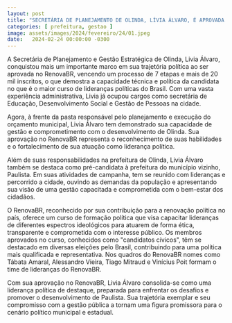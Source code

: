 ```yaml
---
layout: post
title: "SECRETÁRIA DE PLANEJAMENTO DE OLINDA, LÍVIA ÁLVARO, É APROVADA NO RENOVABR, CONSOLIDANDO-SE COMO LIDERANÇA POLÍTICA."
categories: [ prefeitura, gestao ]
image: assets/images/2024/fevereiro/24/01.jpeg
date:   2024-02-24 00:00:00 -0300
---
```

A Secretária de Planejamento e Gestão Estratégica de Olinda, Livia Álvaro, conquistou mais um importante marco em sua trajetória política ao ser aprovada no RenovaBR, vencendo um processo de 7 etapas e mais de 20 mil inscritos, o que demostra a capacidade técnica e política da candidata no que é o maior curso de lideranças políticas do Brasil. Com uma vasta experiência administrativa, Livia já ocupou cargos como secretária de Educação, Desenvolvimento Social e Gestão de Pessoas na cidade.

Agora, à frente da pasta responsável pelo planejamento e execução do orçamento municipal, Livia Álvaro tem demonstrado sua capacidade de gestão e comprometimento com o desenvolvimento de Olinda. Sua aprovação no RenovaBR representa o reconhecimento de suas habilidades e o fortalecimento de sua atuação como liderança política.

Além de suas responsabilidades na prefeitura de Olinda, Livia Álvaro também se destaca como pré-candidata à prefeitura do município vizinho, Paulista. Em suas atividades de campanha, tem se reunido com lideranças e percorrido a cidade, ouvindo as demandas da população e apresentando sua visão de uma gestão capacitada e comprometida com o bem-estar dos cidadãos.

O RenovaBR, reconhecido por sua contribuição para a renovação política no país, oferece um curso de formação política que visa capacitar lideranças de diferentes espectros ideológicos para atuarem de forma ética, transparente e comprometida com o interesse público. Os membros aprovados no curso, conhecidos como "candidatos cívicos", têm se destacado em diversas eleições pelo Brasil, contribuindo para uma política mais qualificada e representativa. Nos quadros do RenovaBR nomes como Tábata Amaral, Alessandro Vieira, Tiago Mitraud e Vinícius Poit formam o time de lideranças do RenovaBR.

Com sua aprovação no RenovaBR, Livia Álvaro consolida-se como uma liderança política de destaque, preparada para enfrentar os desafios e promover o desenvolvimento de Paulista. Sua trajetória exemplar e seu compromisso com a gestão pública a tornam uma figura promissora para o cenário político municipal e estadual.
